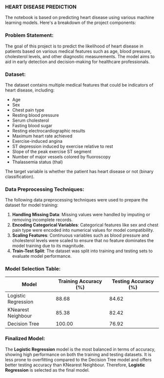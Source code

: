 ### HEART DISEASE PREDICTION

The notebook is based on predicting heart disease using various machine learning models. Here's a breakdown of the project components:

### Problem Statement:
The goal of this project is to predict the likelihood of heart disease in patients based on various medical features such as age, blood pressure, cholesterol levels, and other diagnostic measurements. The model aims to aid in early detection and decision-making for healthcare professionals.

### Dataset:
The dataset contains multiple medical features that could be indicators of heart disease, including:
- Age
- Sex
- Chest pain type
- Resting blood pressure
- Serum cholesterol
- Fasting blood sugar
- Resting electrocardiographic results
- Maximum heart rate achieved
- Exercise-induced angina
- ST depression induced by exercise relative to rest
- Slope of the peak exercise ST segment
- Number of major vessels colored by fluoroscopy
- Thalassemia status (thal)

The target variable is whether the patient has heart disease or not (binary classification).

### Data Preprocessing Techniques:
The following data preprocessing techniques were used to prepare the dataset for model training:
1. **Handling Missing Data**: Missing values were handled by imputing or removing incomplete records.
2. **Encoding Categorical Variables**: Categorical features like sex and chest pain type were encoded into numerical values for model compatibility.
3. **Scaling Features**: Continuous variables such as blood pressure and cholesterol levels were scaled to ensure that no feature dominates the model training due to its magnitude.
4. **Train-Test Split**: The dataset was split into training and testing sets to evaluate model performance.

### Model Selection Table:

| Model               | Training Accuracy (%) | Testing Accuracy (%) |
|---------------------|-----------------------|----------------------|
| Logistic Regression | 88.68                 | 84.62                |
| KNearest Neighbour  | 85.38                 | 82.42                |
| Decision Tree       | 100.00                | 76.92                |

### Finalized Model:
The **Logistic Regression** model is the most balanced in terms of accuracy, showing high performance on both the training and testing datasets. It is less prone to overfitting compared to the Decision Tree model and offers better testing accuracy than KNearest Neighbour. Therefore, **Logistic Regression** is selected as the final model.
